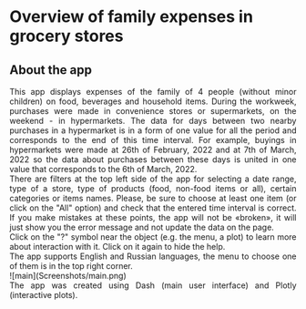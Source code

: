 # Overview of family expenses in grocery stores

## About the app
<div style="text-align: justify">This app displays expenses of the family of 4 people (without minor children) on food, beverages and household items. During the workweek, purchases were made in convenience stores or supermarkets, on the weekend - in hypermarkets. The data for days between two nearby purchases in a hypermarket is in a form of one value for all the period and corresponds to the end of this time interval. For example, buyings in hypermarkets were made at 26th of February, 2022 and at 7th of March, 2022 so the data about purchases between these days is united in one value that corresponds to the 6th of March, 2022.</div>
<div style="text-align: justify">There are filters at the top left side of the app for selecting a date range, type of a store, type of products (food, non-food items or all), certain categories or items names. Please, be sure to choose at least one item (or click on the "All" option) and check that the entered time interval is correct. If you make mistakes at these points, the app will not be «broken», it will just show you the error message and not update the data on the page.</div>
<div style="text-align: justify">Click on the "?" symbol near the object (e.g. the menu, a plot) to learn more about interaction with it. Click on it again to hide the help.</div>
<div style="text-align: justify">The app supports English and Russian languages, the menu to choose one of them is in the top right corner.</div>
![main](Screenshots/main.png)

<div style="text-align: justify">The app was created using Dash (main user interface) and Plotly (interactive plots).</div>
